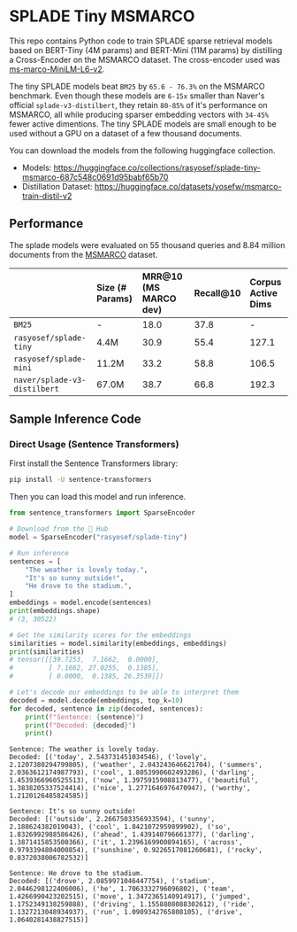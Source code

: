 # SPLADE Tiny MSMARCO

This repo contains Python code to train SPLADE sparse retrieval models based on BERT-Tiny (4M params) and BERT-Mini (11M params) by distilling a Cross-Encoder on the MSMARCO dataset. The cross-encoder used was [ms-marco-MiniLM-L6-v2](https://huggingface.co/cross-encoder/ms-marco-MiniLM-L6-v2). 

The tiny SPLADE models beat `BM25` by `65.6 - 76.3%` on the MSMARCO benchmark. Even though these models are `6-15x` smaller than Naver's official `splade-v3-distilbert`, they retain `80-85%` of it's performance on MSMARCO, all while producing sparser embedding vectors with `34-45%` fewer active dimentions. The tiny SPLADE models are small enough to be used without a GPU on a dataset of a few thousand documents. 

You can download the models from the following huggingface collection.

- Models: https://huggingface.co/collections/rasyosef/splade-tiny-msmarco-687c548c0691d95babf65b70
- Distillation Dataset: https://huggingface.co/datasets/yosefw/msmarco-train-distil-v2

## Performance

The splade models were evaluated on 55 thousand queries and 8.84 million documents from the [MSMARCO](https://huggingface.co/datasets/microsoft/ms_marco) dataset.

||Size (# Params)|MRR@10 (MS MARCO dev)|Recall@10|Corpus Active Dims|
|:-|:------------|:--------------------|:--------|:-----------------|
|`BM25`|-|18.0|37.8|-|
|`rasyosef/splade-tiny`|4.4M|30.9|55.4|127.1|
|`rasyosef/splade-mini`|11.2M|33.2|58.8|106.5|
|`naver/splade-v3-distilbert`|67.0M|38.7|66.8|192.3|

## Sample Inference Code

### Direct Usage (Sentence Transformers)

First install the Sentence Transformers library:

```bash
pip install -U sentence-transformers
```

Then you can load this model and run inference.

```python
from sentence_transformers import SparseEncoder

# Download from the 🤗 Hub
model = SparseEncoder("rasyosef/splade-tiny")

# Run inference
sentences = [
    "The weather is lovely today.",
    "It's so sunny outside!",
    "He drove to the stadium.",
]
embeddings = model.encode(sentences)
print(embeddings.shape)
# (3, 30522)

# Get the similarity scores for the embeddings
similarities = model.similarity(embeddings, embeddings)
print(similarities)
# tensor([[39.7253,  7.1662,  0.0000],
#         [ 7.1662, 27.0255,  0.1385],
#         [ 0.0000,  0.1385, 26.3539]])

# Let's decode our embeddings to be able to interpret them
decoded = model.decode(embeddings, top_k=10)
for decoded, sentence in zip(decoded, sentences):
    print(f"Sentence: {sentence}")
    print(f"Decoded: {decoded}")
    print()
```

```
Sentence: The weather is lovely today.
Decoded: [('today', 2.543731451034546), ('lovely', 2.1207380294799805), ('weather', 2.043243646621704), ('summers', 2.0363612174987793), ('cool', 1.8053990602493286), ('darling', 1.4539366960525513), ('now', 1.3975915908813477), ('beautiful', 1.3838205337524414), ('nice', 1.2771646976470947), ('worthy', 1.2120126485824585)]

Sentence: It's so sunny outside!
Decoded: [('outside', 2.2667503356933594), ('sunny', 2.188624382019043), ('cool', 1.8421072959899902), ('so', 1.8326992988586426), ('ahead', 1.439140796661377), ('darling', 1.3871415853500366), ('it', 1.2396169900894165), ('across', 0.9793394804000854), ('sunshine', 0.9226517081260681), ('rocky', 0.8372038006782532)]

Sentence: He drove to the stadium.
Decoded: [('drove', 2.0859971046447754), ('stadium', 2.0446298122406006), ('he', 1.7063332796096802), ('team', 1.4266990423202515), ('move', 1.3472365140914917), ('jumped', 1.1752349138259888), ('driving', 1.1558808088302612), ('ride', 1.1327213048934937), ('run', 1.0909342765808105), ('drive', 1.0640281438827515)]
```
